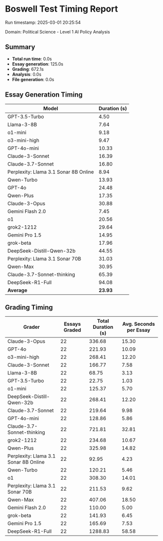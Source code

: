 # Boswell Test Timing Report

Run timestamp: 2025-03-01 20:25:54

Domain: Political Science - Level 1 AI Policy Analysis

## Summary

- **Total run time**: 0.0s
- **Essay generation**: 125.0s
- **Grading**: 672.1s
- **Analysis**: 0.0s
- **File generation**: 0.0s

## Essay Generation Timing

| Model | Duration (s) |
|-------|-------------|
| GPT-3.5-Turbo | 4.50 |
| Llama-3-8B | 7.64 |
| o1-mini | 9.18 |
| o3-mini-high | 9.47 |
| GPT-4o-mini | 10.33 |
| Claude-3-Sonnet | 16.39 |
| Claude-3.7-Sonnet | 16.80 |
| Perplexity: Llama 3.1 Sonar 8B Online | 8.94 |
| Qwen-Turbo | 13.93 |
| GPT-4o | 24.48 |
| Qwen-Plus | 17.35 |
| Claude-3-Opus | 30.88 |
| Gemini Flash 2.0 | 7.45 |
| o1 | 20.56 |
| grok2-1212 | 29.64 |
| Gemini Pro 1.5 | 14.95 |
| grok-beta | 17.96 |
| DeepSeek-Distill-Qwen-32b | 44.55 |
| Perplexity: Llama 3.1 Sonar 70B | 31.03 |
| Qwen-Max | 30.95 |
| Claude-3.7-Sonnet-thinking | 65.39 |
| DeepSeek-R1-Full | 94.08 |
| **Average** | **23.93** |

## Grading Timing

| Grader | Essays Graded | Total Duration (s) | Avg. Seconds per Essay |
|--------|---------------|-------------------|------------------------|
| Claude-3-Opus | 22 | 336.68 | 15.30 |
| GPT-4o | 22 | 221.93 | 10.09 |
| o3-mini-high | 22 | 268.41 | 12.20 |
| Claude-3-Sonnet | 22 | 166.77 | 7.58 |
| Llama-3-8B | 22 | 68.75 | 3.13 |
| GPT-3.5-Turbo | 22 | 22.75 | 1.03 |
| o1-mini | 22 | 125.37 | 5.70 |
| DeepSeek-Distill-Qwen-32b | 22 | 268.41 | 12.20 |
| Claude-3.7-Sonnet | 22 | 219.64 | 9.98 |
| GPT-4o-mini | 22 | 128.86 | 5.86 |
| Claude-3.7-Sonnet-thinking | 22 | 721.81 | 32.81 |
| grok2-1212 | 22 | 234.68 | 10.67 |
| Qwen-Plus | 22 | 325.98 | 14.82 |
| Perplexity: Llama 3.1 Sonar 8B Online | 22 | 92.95 | 4.23 |
| Qwen-Turbo | 22 | 120.21 | 5.46 |
| o1 | 22 | 308.30 | 14.01 |
| Perplexity: Llama 3.1 Sonar 70B | 22 | 211.53 | 9.62 |
| Qwen-Max | 22 | 407.06 | 18.50 |
| Gemini Flash 2.0 | 22 | 110.00 | 5.00 |
| grok-beta | 22 | 141.93 | 6.45 |
| Gemini Pro 1.5 | 22 | 165.69 | 7.53 |
| DeepSeek-R1-Full | 22 | 1288.83 | 58.58 |